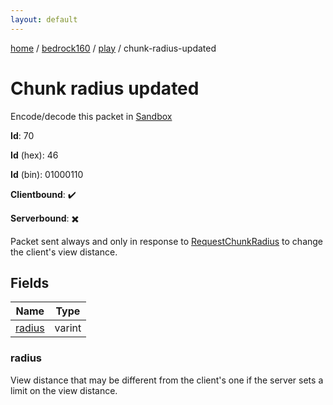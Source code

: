 ```yaml
---
layout: default
---
```


[home](/)  /  [bedrock160](/protocol/bedrock160)  /  [play](/protocol/bedrock160/play)  /  chunk-radius-updated

# Chunk radius updated

Encode/decode this packet in [Sandbox](../../../sandbox/bedrock160#Play.ChunkRadiusUpdated)

**Id**: 70

**Id** (hex): 46

**Id** (bin): 01000110

**Clientbound**: ✔️

**Serverbound**: ✖️

Packet sent always and only in response to [RequestChunkRadius](#play_request-chunk-radius) to change the client's view distance.

## Fields

Name | Type
---|---
[radius](#radius) | varint

### radius

View distance that may be different from the client's one if the server sets a limit on the view distance.
